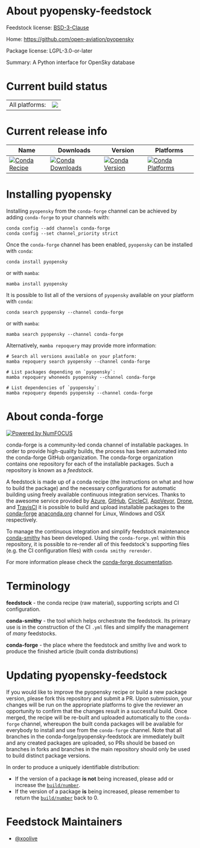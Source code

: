About pyopensky-feedstock
=========================

Feedstock license: [BSD-3-Clause](https://github.com/conda-forge/pyopensky-feedstock/blob/main/LICENSE.txt)

Home: https://github.com/open-aviation/pyopensky

Package license: LGPL-3.0-or-later

Summary: A Python interface for OpenSky database

Current build status
====================


<table><tr><td>All platforms:</td>
    <td>
      <a href="https://dev.azure.com/conda-forge/feedstock-builds/_build/latest?definitionId=20166&branchName=main">
        <img src="https://dev.azure.com/conda-forge/feedstock-builds/_apis/build/status/pyopensky-feedstock?branchName=main">
      </a>
    </td>
  </tr>
</table>

Current release info
====================

| Name | Downloads | Version | Platforms |
| --- | --- | --- | --- |
| [![Conda Recipe](https://img.shields.io/badge/recipe-pyopensky-green.svg)](https://anaconda.org/conda-forge/pyopensky) | [![Conda Downloads](https://img.shields.io/conda/dn/conda-forge/pyopensky.svg)](https://anaconda.org/conda-forge/pyopensky) | [![Conda Version](https://img.shields.io/conda/vn/conda-forge/pyopensky.svg)](https://anaconda.org/conda-forge/pyopensky) | [![Conda Platforms](https://img.shields.io/conda/pn/conda-forge/pyopensky.svg)](https://anaconda.org/conda-forge/pyopensky) |

Installing pyopensky
====================

Installing `pyopensky` from the `conda-forge` channel can be achieved by adding `conda-forge` to your channels with:

```
conda config --add channels conda-forge
conda config --set channel_priority strict
```

Once the `conda-forge` channel has been enabled, `pyopensky` can be installed with `conda`:

```
conda install pyopensky
```

or with `mamba`:

```
mamba install pyopensky
```

It is possible to list all of the versions of `pyopensky` available on your platform with `conda`:

```
conda search pyopensky --channel conda-forge
```

or with `mamba`:

```
mamba search pyopensky --channel conda-forge
```

Alternatively, `mamba repoquery` may provide more information:

```
# Search all versions available on your platform:
mamba repoquery search pyopensky --channel conda-forge

# List packages depending on `pyopensky`:
mamba repoquery whoneeds pyopensky --channel conda-forge

# List dependencies of `pyopensky`:
mamba repoquery depends pyopensky --channel conda-forge
```


About conda-forge
=================

[![Powered by
NumFOCUS](https://img.shields.io/badge/powered%20by-NumFOCUS-orange.svg?style=flat&colorA=E1523D&colorB=007D8A)](https://numfocus.org)

conda-forge is a community-led conda channel of installable packages.
In order to provide high-quality builds, the process has been automated into the
conda-forge GitHub organization. The conda-forge organization contains one repository
for each of the installable packages. Such a repository is known as a *feedstock*.

A feedstock is made up of a conda recipe (the instructions on what and how to build
the package) and the necessary configurations for automatic building using freely
available continuous integration services. Thanks to the awesome service provided by
[Azure](https://azure.microsoft.com/en-us/services/devops/), [GitHub](https://github.com/),
[CircleCI](https://circleci.com/), [AppVeyor](https://www.appveyor.com/),
[Drone](https://cloud.drone.io/welcome), and [TravisCI](https://travis-ci.com/)
it is possible to build and upload installable packages to the
[conda-forge](https://anaconda.org/conda-forge) [anaconda.org](https://anaconda.org/)
channel for Linux, Windows and OSX respectively.

To manage the continuous integration and simplify feedstock maintenance
[conda-smithy](https://github.com/conda-forge/conda-smithy) has been developed.
Using the ``conda-forge.yml`` within this repository, it is possible to re-render all of
this feedstock's supporting files (e.g. the CI configuration files) with ``conda smithy rerender``.

For more information please check the [conda-forge documentation](https://conda-forge.org/docs/).

Terminology
===========

**feedstock** - the conda recipe (raw material), supporting scripts and CI configuration.

**conda-smithy** - the tool which helps orchestrate the feedstock.
                   Its primary use is in the construction of the CI ``.yml`` files
                   and simplify the management of *many* feedstocks.

**conda-forge** - the place where the feedstock and smithy live and work to
                  produce the finished article (built conda distributions)


Updating pyopensky-feedstock
============================

If you would like to improve the pyopensky recipe or build a new
package version, please fork this repository and submit a PR. Upon submission,
your changes will be run on the appropriate platforms to give the reviewer an
opportunity to confirm that the changes result in a successful build. Once
merged, the recipe will be re-built and uploaded automatically to the
`conda-forge` channel, whereupon the built conda packages will be available for
everybody to install and use from the `conda-forge` channel.
Note that all branches in the conda-forge/pyopensky-feedstock are
immediately built and any created packages are uploaded, so PRs should be based
on branches in forks and branches in the main repository should only be used to
build distinct package versions.

In order to produce a uniquely identifiable distribution:
 * If the version of a package **is not** being increased, please add or increase
   the [``build/number``](https://docs.conda.io/projects/conda-build/en/latest/resources/define-metadata.html#build-number-and-string).
 * If the version of a package **is** being increased, please remember to return
   the [``build/number``](https://docs.conda.io/projects/conda-build/en/latest/resources/define-metadata.html#build-number-and-string)
   back to 0.

Feedstock Maintainers
=====================

* [@xoolive](https://github.com/xoolive/)

